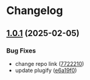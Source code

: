 # Changelog

## [1.0.1](https://github.com/untrustedmodders/mms2-plugify/compare/v1.0.0...v1.0.1) (2025-02-05)


### Bug Fixes

* change repo link ([7722210](https://github.com/untrustedmodders/mms2-plugify/commit/77222100c40f0fb6696d65bcf7c332063d4eed63))
* update plugify ([e6a19f0](https://github.com/untrustedmodders/mms2-plugify/commit/e6a19f07752e5d0adcbe865fa2307c98c749d727))
